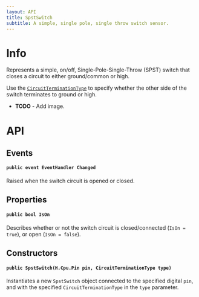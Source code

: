 ```yaml
---
layout: API
title: SpstSwitch
subtitle: A simple, single pole, single throw switch sensor.
---
```


# Info

Represents a simple, on/off, Single-Pole-Single-Throw (SPST) switch that closes a circuit to either ground/common or high. 

Use the [`CircuitTerminationType`](/API/CircuitTerminationType) to specify whether the other side of the switch terminates to ground or high.

 * **TODO** - Add image.

# API

## Events

#### `public event EventHandler Changed`

Raised when the switch circuit is opened or closed.

## Properties

#### `public bool IsOn`

Describes whether or not the switch circuit is closed/connected (`IsOn = true`), or open (`IsOn = false`).

## Constructors

#### `public SpstSwitch(H.Cpu.Pin pin, CircuitTerminationType type)`

Instantiates a new `SpstSwitch` object connected to the specified digital `pin`, and with the specified `CircuitTerminationType` in the `type` parameter.